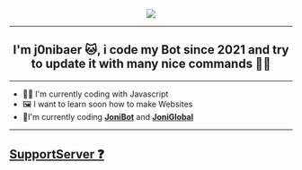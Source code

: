 <div align="center" style"border-radius:15px">
  <img src="https://github.com/j0nibaer/j0nibaer-docs/blob/main/.gitbook/assets/A67FE2D8-9415-4731-85E0-4A016418356E.png" style"width: 100%;border-radius:15px">
</div>

***
## <div align="center">I'm j0nibaer 🐱, i code my Bot since 2021 and try to update it with many nice commands 👨‍💻</div>  
***
- 👩‍💻 I'm currently coding with Javascript
- 🖼 I want to learn soon how to make Websites
- 🤖I'm currently coding [**JoniBot**](https://discord.com/oauth2/authorize?client_id=825037391336964157&permissions=322566&scope=bot) and [**JoniGlobal**](https://discord.com/oauth2/authorize?client_id=820287636098121729&permissions=448824470609&scope=bot)
***
## [**SupportServer ❓**](https://discord.jonibot.tk)



